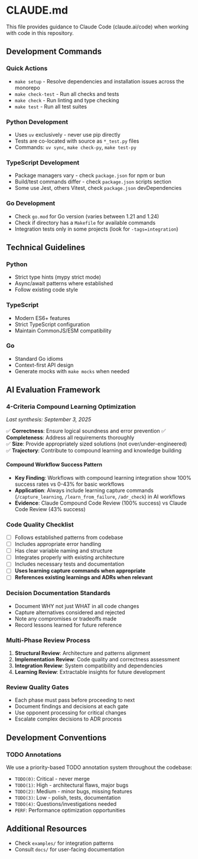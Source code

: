 # CLAUDE.md

This file provides guidance to Claude Code (claude.ai/code) when working with code in this repository.

## Development Commands

### Quick Actions
- `make setup` - Resolve dependencies and installation issues across the monorepo
- `make check-test` - Run all checks and tests
- `make check` - Run linting and type checking
- `make test` - Run all test suites

### Python Development
- Uses `uv` exclusively - never use pip directly
- Tests are co-located with source as `*_test.py` files
- Commands: `uv sync`, `make check-py`, `make test-py`

### TypeScript Development
- Package managers vary - check `package.json` for npm or bun
- Build/test commands differ - check `package.json` scripts section
- Some use Jest, others Vitest, check `package.json` devDependencies

### Go Development
- Check `go.mod` for Go version (varies between 1.21 and 1.24)
- Check if directory has a `Makefile` for available commands
- Integration tests only in some projects (look for `-tags=integration`)

## Technical Guidelines

### Python
- Strict type hints (mypy strict mode)
- Async/await patterns where established
- Follow existing code style

### TypeScript
- Modern ES6+ features
- Strict TypeScript configuration
- Maintain CommonJS/ESM compatibility

### Go
- Standard Go idioms
- Context-first API design
- Generate mocks with `make mocks` when needed

## AI Evaluation Framework

### 4-Criteria Compound Learning Optimization
*Last synthesis: September 3, 2025*

✅ **Correctness**: Ensure logical soundness and error prevention
✅ **Completeness**: Address all requirements thoroughly  
✅ **Size**: Provide appropriately sized solutions (not over/under-engineered)
✅ **Trajectory**: Contribute to compound learning and knowledge building

#### Compound Workflow Success Pattern
- **Key Finding**: Workflows with compound learning integration show 100% success rates vs 0-43% for basic workflows
- **Application**: Always include learning capture commands (`/capture_learning`, `/learn_from_failure`, `/adr_check`) in AI workflows
- **Evidence**: Claude Compound Code Review (100% success) vs Claude Code Review (43% success)

### Code Quality Checklist
- [ ] Follows established patterns from codebase
- [ ] Includes appropriate error handling
- [ ] Has clear variable naming and structure
- [ ] Integrates properly with existing architecture
- [ ] Includes necessary tests and documentation
- [ ] **Uses learning capture commands when appropriate**
- [ ] **References existing learnings and ADRs when relevant**

### Decision Documentation Standards
- Document WHY not just WHAT in all code changes
- Capture alternatives considered and rejected
- Note any compromises or tradeoffs made
- Record lessons learned for future reference

### Multi-Phase Review Process
1. **Structural Review**: Architecture and patterns alignment
2. **Implementation Review**: Code quality and correctness assessment
3. **Integration Review**: System compatibility and dependencies
4. **Learning Review**: Extractable insights for future development

### Review Quality Gates
- Each phase must pass before proceeding to next
- Document findings and decisions at each gate
- Use opponent processing for critical changes
- Escalate complex decisions to ADR process

## Development Conventions

### TODO Annotations

We use a priority-based TODO annotation system throughout the codebase:

- `TODO(0)`: Critical - never merge
- `TODO(1)`: High - architectural flaws, major bugs
- `TODO(2)`: Medium - minor bugs, missing features
- `TODO(3)`: Low - polish, tests, documentation
- `TODO(4)`: Questions/investigations needed
- `PERF`: Performance optimization opportunities

## Additional Resources
- Check `examples/` for integration patterns
- Consult `docs/` for user-facing documentation